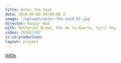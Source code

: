 ```yaml
---
title: Enter the Void
date: 2010-05-05 00:00:00 Z
image: "/uploads/enter-the-void-02.jpg"
director: Gaspar Noé
with: Nathaniel Brown, Paz de la Huerta, Cyril Roy
video: 281611787
is-in-production: 
layout: project
---
```


[IMDb](https://www.imdb.com/title/tt1191111/?ref_=nv_sr_srsg_0_tt_7_nm_1_q_enter%2520the%2520void)